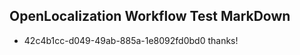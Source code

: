 ## OpenLocalization Workflow Test MarkDown
* 42c4b1cc-d049-49ab-885a-1e8092fd0bd0 thanks!

<!--HONumber=Jul16_HO2-->



